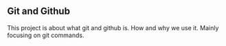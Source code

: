 ## Git and Github
This project is about what git and github is.
How and why we use it.
Mainly focusing on git commands.